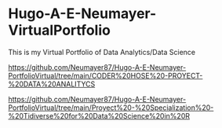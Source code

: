 # Hugo-A-E-Neumayer-VirtualPortfolio
This is my Virtual Portfolio of Data Analytics/Data Science


https://github.com/Neumayer87/Hugo-A-E-Neumayer-PortfolioVirtual/tree/main/CODER%20HOSE%20-PROYECT-%20DATA%20ANALITYCS



https://github.com/Neumayer87/Hugo-A-E-Neumayer-PortfolioVirtual/tree/main/Proyect%20-%20Specialization%20-%20Tidiverse%20for%20Data%20Science%20in%20R

